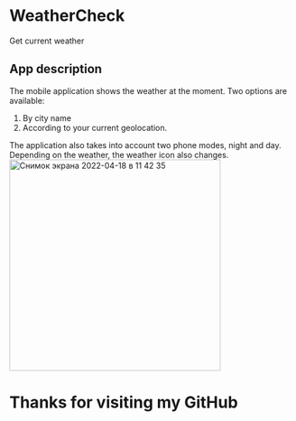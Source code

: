# WeatherCheck
Get current weather
## App description
The mobile application shows the weather at the moment.
Two options are available:
1) By city name
2) According to your current geolocation.

The application also takes into account two phone modes, night and day.
Depending on the weather, the weather icon also changes.
<img width="374" alt="Снимок экрана 2022-04-18 в 11 42 35" src="https://user-images.githubusercontent.com/65918909/163782433-c3358c11-ecfb-45cc-a98d-623f7119d70a.png">


# Thanks for visiting my GitHub
